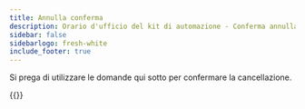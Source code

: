 ```yaml
---
title: Annulla conferma
description: Orario d'ufficio del kit di automazione - Conferma annullamento registrazione
sidebar: false
sidebarlogo: fresh-white
include_footer: true
---
```

Si prega di utilizzare le domande qui sotto per confermare la cancellazione.

{{<questions name="/office-hours/unregister-confirm.json" completed="Thank you for completing unregistration confirmation" showNavigationButtons=false >}}
